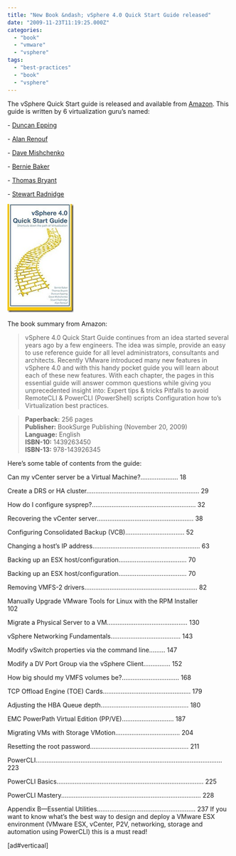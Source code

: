 ```yaml
---
title: "New Book &ndash; vSphere 4.0 Quick Start Guide released"
date: "2009-11-23T11:19:25.000Z"
categories: 
  - "book"
  - "vmware"
  - "vsphere"
tags: 
  - "best-practices"
  - "book"
  - "vsphere"
---
```


The vSphere Quick Start guide is released and available from [Amazon](http://www.amazon.com/vSphere-Quick-Start-Guide-Virtualization/dp/1439263450/ref=sr_1_4?ie=UTF8&s=books&qid=1258946686&sr=8-4). This guide is written by 6 virtualization guru’s named:

\- [Duncan Epping](http://www.yellow-bricks.com/)

\- [Alan Renouf](http://www.virtu-al.net/)

\- [Dave Mishchenko](http://www.vm-help.com/)

\- [Bernie Baker](http://twitter.com/berniebaker)

\- [Thomas Bryant](http://twitter.com/kix1979)

\- [Stewart Radnidge](http://vinternals.com/)

[![vSPhere Quick](images/vSPhereQuick_thumb.jpg "vSPhere Quick")](https://www.ivobeerens.nl/wp-content/uploads/2009/11/vSPhereQuick.jpg)

The book summary from Amazon:

> vSphere 4.0 Quick Start Guide continues from an idea started several years ago by a few engineers. The idea was simple, provide an easy to use reference guide for all level administrators, consultants and architects. Recently VMware introduced many new features in vSphere 4.0 and with this handy pocket guide you will learn about each of these new features. With each chapter, the pages in this essential guide will answer common questions while giving you unprecedented insight into: Expert tips & tricks Pitfalls to avoid RemoteCLI & PowerCLI (PowerShell) scripts Configuration how to’s Virtualization best practices.

> **Paperback:** 256 pages  
> **Publisher:** BookSurge Publishing (November 20, 2009)  
> **Language:** English  
> **ISBN-10:** 1439263450  
> **ISBN-13:** 978-143926345

Here’s some table of contents from the guide:

Can my vCenter server be a Virtual Machine?..................... 18

Create a DRS or HA cluster............................................................... 29

How do I configure sysprep?.......................................................... 32

Recovering the vCenter server...................................................... 38

Configuring Consolidated Backup (VCB)................................. 52

Changing a host’s IP address............................................................ 63

Backing up an ESX host/configuration...................................... 70

Backing up an ESX host/configuration...................................... 70

Removing VMFS-2 drivers............................................................... 82

Manually Upgrade VMware Tools for Linux with the RPM Installer                 102

Migrate a Physical Server to a VM............................................. 130

vSphere Networking Fundamentals....................................... 143

Modify vSwitch properties via the command line......... 147

Modify a DV Port Group via the vSphere Client............... 152

How big should my VMFS volumes be?................................ 168

TCP Offload Engine (TOE) Cards................................................. 179

Adjusting the HBA Queue depth................................................. 180

EMC PowerPath Virtual Edition (PP/VE)............................. 187

Migrating VMs with Storage VMotion.................................... 204

Resetting the root password....................................................... 211

PowerCLI........................................................................................................ 223

PowerCLI Basics.................................................................................. 225

PowerCLI Mastery.............................................................................. 228

Appendix B—Essential Utilities....................................................... 237 If you want to know what’s the best way to design and deploy a VMware ESX environment (VMware ESX, vCenter, P2V, networking, storage and automation using PowerCLI) this is a must read! 

\[ad#verticaal\]
